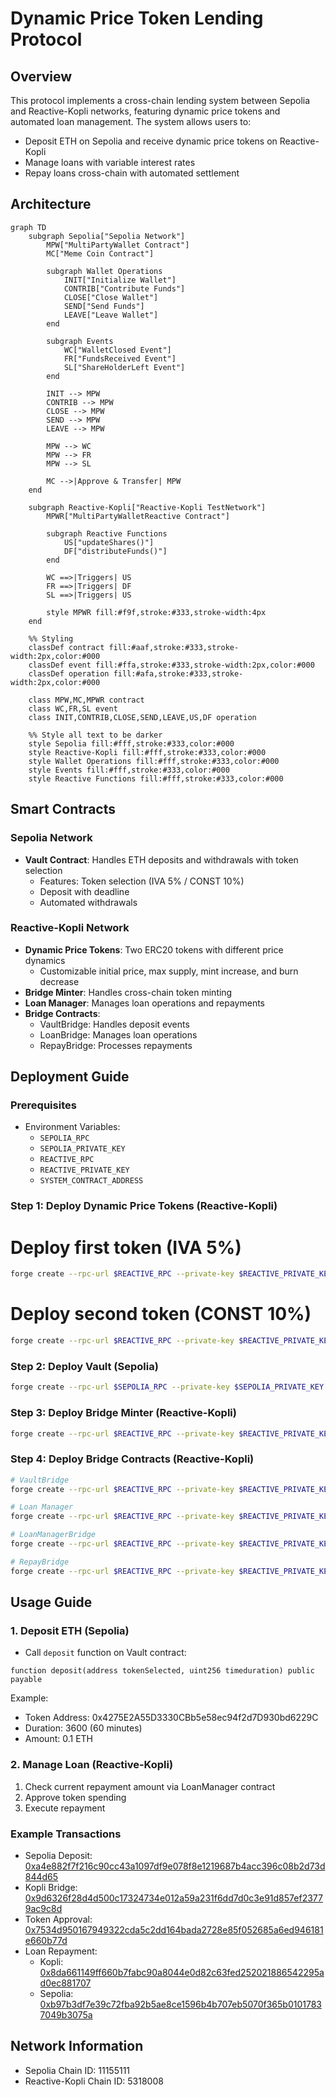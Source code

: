 # Dynamic Price Token Lending Protocol

## Overview

This protocol implements a cross-chain lending system between Sepolia and Reactive-Kopli networks, featuring dynamic price tokens and automated loan management. The system allows users to:

- Deposit ETH on Sepolia and receive dynamic price tokens on Reactive-Kopli
- Manage loans with variable interest rates
- Repay loans cross-chain with automated settlement

## Architecture

```mermaid
graph TD
    subgraph Sepolia["Sepolia Network"]
        MPW["MultiPartyWallet Contract"]
        MC["Meme Coin Contract"]
        
        subgraph Wallet Operations
            INIT["Initialize Wallet"]
            CONTRIB["Contribute Funds"]
            CLOSE["Close Wallet"]
            SEND["Send Funds"]
            LEAVE["Leave Wallet"]
        end
        
        subgraph Events
            WC["WalletClosed Event"]
            FR["FundsReceived Event"]
            SL["ShareHolderLeft Event"]
        end
        
        INIT --> MPW
        CONTRIB --> MPW
        CLOSE --> MPW
        SEND --> MPW
        LEAVE --> MPW
        
        MPW --> WC
        MPW --> FR
        MPW --> SL
        
        MC -->|Approve & Transfer| MPW
    end
    
    subgraph Reactive-Kopli["Reactive-Kopli TestNetwork"]
        MPWR["MultiPartyWalletReactive Contract"]
        
        subgraph Reactive Functions
            US["updateShares()"]
            DF["distributeFunds()"]
        end
        
        WC ==>|Triggers| US
        FR ==>|Triggers| DF
        SL ==>|Triggers| US
        
        style MPWR fill:#f9f,stroke:#333,stroke-width:4px
    end
    
    %% Styling
    classDef contract fill:#aaf,stroke:#333,stroke-width:2px,color:#000
    classDef event fill:#ffa,stroke:#333,stroke-width:2px,color:#000
    classDef operation fill:#afa,stroke:#333,stroke-width:2px,color:#000
    
    class MPW,MC,MPWR contract
    class WC,FR,SL event
    class INIT,CONTRIB,CLOSE,SEND,LEAVE,US,DF operation

    %% Style all text to be darker
    style Sepolia fill:#fff,stroke:#333,color:#000
    style Reactive-Kopli fill:#fff,stroke:#333,color:#000
    style Wallet Operations fill:#fff,stroke:#333,color:#000
    style Events fill:#fff,stroke:#333,color:#000
    style Reactive Functions fill:#fff,stroke:#333,color:#000
```

## Smart Contracts

### Sepolia Network
- **Vault Contract**: Handles ETH deposits and withdrawals with token selection
  - Features: Token selection (IVA 5% / CONST 10%)
  - Deposit with deadline
  - Automated withdrawals

### Reactive-Kopli Network
- **Dynamic Price Tokens**: Two ERC20 tokens with different price dynamics
  - Customizable initial price, max supply, mint increase, and burn decrease
- **Bridge Minter**: Handles cross-chain token minting
- **Loan Manager**: Manages loan operations and repayments
- **Bridge Contracts**:
  - VaultBridge: Handles deposit events
  - LoanBridge: Manages loan operations
  - RepayBridge: Processes repayments

## Deployment Guide

### Prerequisites
- Environment Variables:
  - `SEPOLIA_RPC`
  - `SEPOLIA_PRIVATE_KEY`
  - `REACTIVE_RPC`
  - `REACTIVE_PRIVATE_KEY`
  - `SYSTEM_CONTRACT_ADDRESS`

### Step 1: Deploy Dynamic Price Tokens (Reactive-Kopli)

# Deploy first token (IVA 5%)
```bash
forge create --rpc-url $REACTIVE_RPC --private-key $REACTIVE_PRIVATE_KEY DynamicPriceToken.sol:DynamicPriceToken --constructor-args "IVA Token" "IVA" <initialPrice> <maxSupply> <mintIncrease> <burnDecrease>
```

# Deploy second token (CONST 10%)
```bash
forge create --rpc-url $REACTIVE_RPC --private-key $REACTIVE_PRIVATE_KEY DynamicPriceToken.sol:DynamicPriceToken --constructor-args "CONST Token" "CONST" <initialPrice> <maxSupply> <mintIncrease> <burnDecrease>
```

### Step 2: Deploy Vault (Sepolia)
```bash
forge create --rpc-url $SEPOLIA_RPC --private-key $SEPOLIA_PRIVATE_KEY Vault.sol:Vault --constructor-args <token1_address> 5 <token2_address> 10 $SYSTEM_CONTRACT_ADDRESS --value 0.1ether
```

### Step 3: Deploy Bridge Minter (Reactive-Kopli)
```bash
forge create --rpc-url $REACTIVE_RPC --private-key $REACTIVE_PRIVATE_KEY BridgeMinter.sol:BridgeMinter --constructor-args $SYSTEM_CONTRACT_ADDRESS --value 0.01ether
```

### Step 4: Deploy Bridge Contracts (Reactive-Kopli)
```bash
# VaultBridge
forge create --rpc-url $REACTIVE_RPC --private-key $REACTIVE_PRIVATE_KEY VaultBridge.sol:VaultBridge --constructor-args $SYSTEM_CONTRACT_ADDRESS <vault_address> <bridge_minter_address> 11155111 5318008

# Loan Manager
forge create --rpc-url $REACTIVE_RPC --private-key $REACTIVE_PRIVATE_KEY LoanManager.sol:LoanManager --constructor-args $SYSTEM_CONTRACT_ADDRESS --value 0.01ether

# LoanManagerBridge
forge create --rpc-url $REACTIVE_RPC --private-key $REACTIVE_PRIVATE_KEY LoanManagerBridge.sol:LoanManagerBridge --constructor-args $SYSTEM_CONTRACT_ADDRESS <bridge_minter_address> <loan_manager_address> 5318008 5318008

# RepayBridge
forge create --rpc-url $REACTIVE_RPC --private-key $REACTIVE_PRIVATE_KEY RepayBridge.sol:RepayBridge --constructor-args $SYSTEM_CONTRACT_ADDRESS <loan_manager_address> <vault_address> 5318008 11155111
```

## Usage Guide

### 1. Deposit ETH (Sepolia)
- Call `deposit` function on Vault contract:
```solidity
function deposit(address tokenSelected, uint256 timeduration) public payable
```
Example:
- Token Address: 0x4275E2A55D3330CBb5e58ec94f2d7D930bd6229C
- Duration: 3600 (60 minutes)
- Amount: 0.1 ETH

### 2. Manage Loan (Reactive-Kopli)
1. Check current repayment amount via LoanManager contract
2. Approve token spending
3. Execute repayment

### Example Transactions
- Sepolia Deposit: [0xa4e882f7f216c90cc43a1097df9e078f8e1219687b4acc396c08b2d73d844d65](https://sepolia.etherscan.io/tx/0xa4e882f7f216c90cc43a1097df9e078f8e1219687b4acc396c08b2d73d844d65)
- Kopli Bridge: [0x9d6326f28d4d500c17324734e012a59a231f6dd7d0c3e91d857ef23779ac9c8d](https://kopli.reactscan.net/tx/0x9d6326f28d4d500c17324734e012a59a231f6dd7d0c3e91d857ef23779ac9c8d)
- Token Approval: [0x7534d950167949322cda5c2dd164bada2728e85f052685a6ed946181e660b77d](https://kopli.reactscan.net/tx/0x7534d950167949322cda5c2dd164bada2728e85f052685a6ed946181e660b77d)
- Loan Repayment:
  - Kopli: [0x8da661149ff660b7fabc90a8044e0d82c63fed252021886542295ad0ec881707](https://kopli.reactscan.net/tx/0x8da661149ff660b7fabc90a8044e0d82c63fed252021886542295ad0ec881707)
  - Sepolia: [0xb97b3df7e39c72fba92b5ae8ce1596b4b707eb5070f365b01017837049b3075a](https://sepolia.etherscan.io/tx/0xb97b3df7e39c72fba92b5ae8ce1596b4b707eb5070f365b01017837049b3075a)

## Network Information
- Sepolia Chain ID: 11155111
- Reactive-Kopli Chain ID: 5318008
